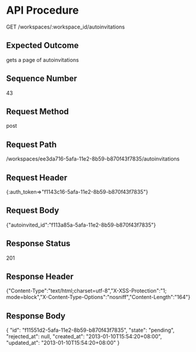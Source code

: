 # API Procedure
GET /workspaces/:workspace_id/autoinvitations
## Expected Outcome
gets a page of autoinvitations
## Sequence Number
43
## Request Method
post
## Request Path
/workspaces/ee3da716-5afa-11e2-8b59-b870f43f7835/autoinvitations
## Request Header
{:auth_token=>"f1143c16-5afa-11e2-8b59-b870f43f7835"}
## Request Body
{"autoinvited_id":"f113a85a-5afa-11e2-8b59-b870f43f7835"}

## Response Status
201
## Response Header
{"Content-Type":"text/html;charset=utf-8","X-XSS-Protection":"1; mode=block","X-Content-Type-Options":"nosniff","Content-Length":"164"}

## Response Body
{
  "id": "f11551d2-5afa-11e2-8b59-b870f43f7835",
  "state": "pending",
  "rejected_at": null,
  "created_at": "2013-01-10T15:54:20+08:00",
  "updated_at": "2013-01-10T15:54:20+08:00"
}

